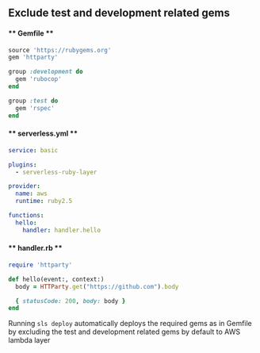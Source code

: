 
##  Exclude test and development related gems

<!-- tabs:start -->

#### ** Gemfile **

```ruby
source 'https://rubygems.org'
gem 'httparty'

group :development do
  gem 'rubocop'
end

group :test do
  gem 'rspec'
end

```

#### ** serverless.yml **

```yml
service: basic

plugins:
  - serverless-ruby-layer

provider:
  name: aws
  runtime: ruby2.5

functions:
  hello:
    handler: handler.hello
  ```

#### ** handler.rb **

```ruby
require 'httparty'

def hello(event:, context:)
  body = HTTParty.get("https://github.com").body

  { statusCode: 200, body: body }
end

```

<!-- tabs:end -->
Running `sls deploy` automatically deploys the required gems as in Gemfile by excluding the test and development related gems by default to AWS lambda layer 

